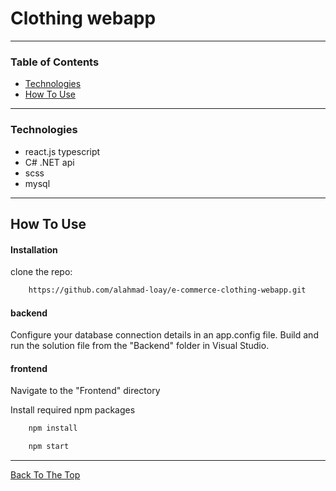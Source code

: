 # Clothing webapp

---

### Table of Contents

- [Technologies](#Technologies)
- [How To Use](#How-to-use)

---

### Technologies

- react.js typescript
- C# .NET api
- scss
- mysql

---

## How To Use

#### Installation

clone the repo:

```html
    https://github.com/alahmad-loay/e-commerce-clothing-webapp.git
```

#### backend

Configure your database connection details in an app.config file.
Build and run the solution file from the "Backend" folder in Visual Studio.

#### frontend

Navigate to the "Frontend" directory

Install required npm packages

```html
    npm install
```

```html
    npm start
```

---

[Back To The Top](#Clothing-webapp)
